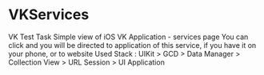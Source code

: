 # VKServices
VK Test Task
Simple view of iOS VK Application - services page
You can click and you will be directed to application of this service, if you have it on your phone, or to website
Used Stack :
UIKit > GCD > Data Manager > Collection View > URL Session > UI Application
